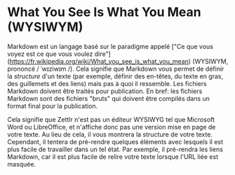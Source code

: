# What You See Is What You Mean (WYSIWYM)

Markdown est un langage basé sur le paradigme appelé ["Ce que vous voyez est ce que vous voulez dire"] (https://fr.wikipedia.org/wiki/What_you_see_is_what_you_mean) (WYSIWYM, prononcé / ˈwɪziwɪm /). Cela signifie que Markdown vous permet de définir la _structure_ d'un texte (par exemple, définir des en-têtes, du texte en gras, des guillemets et des liens) mais pas à quoi il ressemble. Les fichiers Markdown doivent être traités pour publication. En bref: les fichiers Markdown sont des fichiers "bruts" qui doivent être compilés dans un format final pour la publication.

Cela signifie que Zettlr n'est pas un éditeur WYSIWYG tel que Microsoft Word ou LibreOffice, et n'affiche donc pas une version mise en page de votre texte. Au lieu de cela, il vous montrera la structure de votre texte. Cependant, il tentera de pré-rendre quelques éléments avec lesquels il est plus facile de travailler dans un tel état. Par exemple, il pré-rendra les liens Markdown, car il est plus facile de relire votre texte lorsque l'URL liée est masquée.
